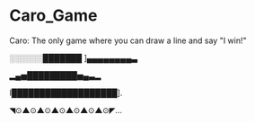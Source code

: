 # Caro_Game
Caro: The only game where you can draw a line and say "I win!"

░░░░░░███████ ]▄▄▄▄▄▄▄▄▃

▂▄▅█████████▅▄▃▂

I███████████████████].

◥⊙▲⊙▲⊙▲⊙▲⊙▲⊙▲⊙◤…
